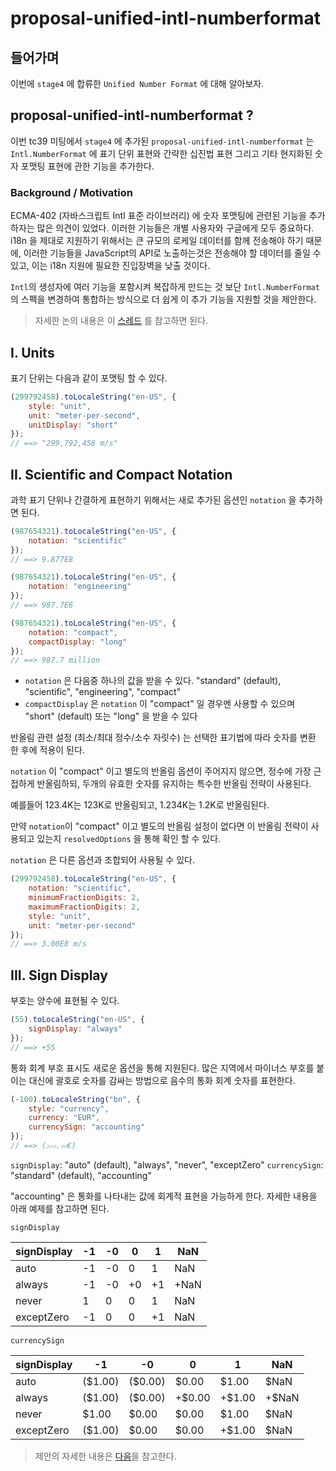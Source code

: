 #  proposal-unified-intl-numberformat

## 들어가며
이번에 `stage4` 에 합류한 `Unified Number Format` 에 대해 알아보자.

## proposal-unified-intl-numberformat ?
이번 tc39 미팅에서 `stage4` 에 추가된 `proposal-unified-intl-numberformat` 는 `Intl.NumberFormat` 에 표기 단위 표현와 간략한 십진법 표현 그리고 기타 현지화된 숫자 포맷팅 표현에 관한 기능을 추가한다.

### Background / Motivation
ECMA-402 (자바스크립트 Intl 표준 라이브러리) 에 숫자 포맷팅에 관련된 기능을 추가하자는 많은 의견이 있었다.
이러한 기능들은 개별 사용자와 구글에게 모두 중요하다. i18n 을 제대로 지원하기 위해서는 큰 규모의 로케일 데이터를 함께 전송해야 하기 때문에, 이러한 기능들을 JavaScript의 API로 노출하는것은 전송해야 할 데이터를 줄일 수 있고, 이는 i18n 지원에 필요한 진입장벽을 낮출 것이다.

`Intl`의 생성자에 여러 기능을 포함시켜 복잡하게 만드는 것 보단 `Intl.NumberFormat` 의 스펙을 변경하여 통합하는 방식으로 더 쉽게 이 추가 기능을 지원할 것을 제안한다.

> 자세한 논의 내용은 이 [스레드](https://github.com/tc39/ecma402/issues/215) 를 참고하면 된다.

## I. Units
표기 단위는 다음과 같이 포맷팅 할 수 있다.

```JavaScript
(299792458).toLocaleString("en-US", {
    style: "unit",
    unit: "meter-per-second",
    unitDisplay: "short"
});
// ==> "299,792,458 m/s"
```

## II. Scientific and Compact Notation
과학 표기 단위나 간결하게 표현하기 위해서는 새로 추가된 옵션인 `notation` 을 추가하면 된다.

```JavaScript
(987654321).toLocaleString("en-US", {
    notation: "scientific"
});
// ==> 9.877E8

(987654321).toLocaleString("en-US", {
    notation: "engineering"
});
// ==> 987.7E6

(987654321).toLocaleString("en-US", {
    notation: "compact",
    compactDisplay: "long"
});
// ==> 987.7 million
```

- `notation` 은 다음중 하나의 값을 받을 수 있다. "standard" (default), "scientific", "engineering", "compact"
- `compactDisplay` 은 `notation` 이 "compact" 일 경우멘 사용할 수 있으며 "short" (default) 또는 "long" 을 받을 수 있다

반올림 관련 설정 (최소/최대 정수/소수 자릿수) 는 선택한 표기법에 따라 숫자를 변환 한 후에 적용이 된다.

`notation` 이 "compact" 이고 별도의 반올림 옵션이 주어지지 않으면, 정수에 가장 근접하게 반올림하되, 두개의 유효한 숫자를 유지하는 특수한 반올림 전략이 사용된다.

예를들어 123.4K는 123K로 반올림되고, 1.234K는 1.2K로 반올림된다.

만약 `notation`이 "compact" 이고 별도의 반올림 설정이 없다면 이 반올림 전략이 사용되고 있는지 `resolvedOptions` 을 통해 확인 할 수 있다.

`notation` 은 다른 옵션과 조합되어 사용될 수 있다.

```JavaScript
(299792458).toLocaleString("en-US", {
    notation: "scientific",
    minimumFractionDigits: 2,
    maximumFractionDigits: 2,
    style: "unit",
    unit: "meter-per-second"
});
// ==> 3.00E8 m/s
```

## III. Sign Display

부호는 양수에 표현될 수 있다.
```Javascript
(55).toLocaleString("en-US", {
    signDisplay: "always"
});
// ==> +55
```

통화 회계 부호 표시도 새로운 옵션을 통해 지원된다. 많은 지역에서 마이너스 부호를 붙이는 대신에 괄호로 숫자를 감싸는 방법으로 음수의 통화 회계 숫자를 표현한다.

```Javascript
(-100).toLocaleString("bn", {
    style: "currency",
    currency: "EUR",
    currencySign: "accounting"
});
// ==> (১০০.০০€)
```

`signDisplay`: "auto" (default), "always", "never", "exceptZero"
`currencySign`: "standard" (default), "accounting"

"accounting" 은 통화를 나타내는 값에 회계적 표현을 가능하게 한다. 자세한 내용을 아래 예제를 참고하면 된다.

`signDisplay`

signDisplay | -1  | -0  | 0   | 1   | NaN
----------- | --- | --- | --- | --- | ---
auto        | -1  | -0  | 0   | 1   | NaN
always      | -1  | -0  | +0  | +1  | +NaN
never       | 1   | 0   | 0   | 1   | NaN
exceptZero  | -1  | 0   | 0   | +1  | NaN

`currencySign`

signDisplay | -1      | -0      | 0       | 1      | NaN
----------- | --------| ------- | ------- | ------ | ----
auto        | ($1.00) | ($0.00) | $0.00   | $1.00  | $NaN
always      | ($1.00) | ($0.00) | +$0.00  | +$1.00 | +$NaN
never       | $1.00   | $0.00   | $0.00   | $1.00  | $NaN
exceptZero  | ($1.00) |  $0.00  | $0.00   | +$1.00 | $NaN


> 제안의 자세한 내용은 [다음](https://github.com/tc39/proposal-unified-intl-numberformat)을 참고한다.
